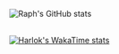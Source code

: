 ![Raph's GitHub stats](https://github-readme-stats.vercel.app/api?username=raphmwanza&show_icons=true&theme=radical)

<br>[![Harlok's WakaTime stats](https://github-readme-stats.vercel.app/api/wakatime?username=raphmwanza)](https://github.com/anuraghazra/github-readme-stats)
